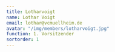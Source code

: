```yaml
---
title: Lotharvoigt
name: Lothar Voigt
email: lothar@vcmuellheim.de
avatar: "/img/members/lotharvoigt.jpg"
function: 1. Vorsitzender
sortorder: 1
---
```


